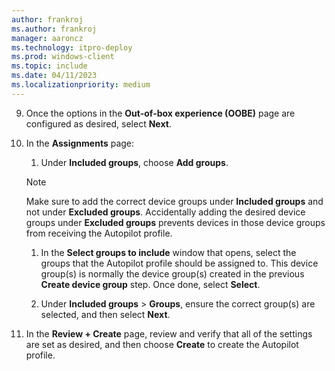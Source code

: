 ```yaml
---
author: frankroj
ms.author: frankroj
manager: aaroncz
ms.technology: itpro-deploy
ms.prod: windows-client
ms.topic: include
ms.date: 04/11/2023
ms.localizationpriority: medium
---
```


<!-- This file is shared by the following articles:

azure-ad-join-autopilot-profile.md
hybrid-azure-ad-join-autopilot-profile.md
self-deploying-autopilot-profile.md

Headings are driven by article context. -->

9. Once the options in the **Out-of-box experience (OOBE)** page are configured as desired, select **Next**.

10. In the **Assignments** page:

    1. Under **Included groups**, choose **Add groups**.

      > [!NOTE]
      >
      > Make sure to add the correct device groups under **Included groups** and not under **Excluded groups**. Accidentally adding the desired device groups under **Excluded groups** prevents devices in those device groups from receiving the Autopilot profile.

    1. In the **Select groups to include** window that opens, select the groups that the Autopilot profile should be assigned to. This device group(s) is normally the device group(s) created in the previous **Create device group** step. Once done, select **Select**.

    1. Under **Included groups** > **Groups**, ensure the correct group(s) are selected, and then select **Next**.

11. In the **Review + Create** page, review and verify that all of the settings are set as desired, and then choose **Create** to create the Autopilot profile.
